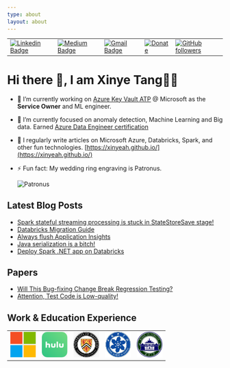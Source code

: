 ```yaml
---
type: about
layout: about
---
```

| | | | | |
|-|-|-|-|-|
|[![Linkedin Badge](https://img.shields.io/badge/xinye-blue?style=flat-square&logo=Linkedin&logoColor=white&link=https://www.linkedin.com/in/xinye-tang/)](https://www.linkedin.com/in/xinye-tang/)|[![Medium Badge](https://img.shields.io/badge/TangTalk-black?style=flat-square&labelColor=000000&logo=Medium&link=https://xinyeah.github.io/)](https://xinyeah.github.io/)|[![Gmail Badge](https://img.shields.io/badge/tangxinye.tina@gmail.com-red?style=flat-square&logo=Gmail&logoColor=white&link=mailto:tangxinye.tina@gmail.com)](mailto:tangxinye.tina@gmail.com)|[![Donate](https://img.shields.io/badge/Support-%24-blue)](https://www.paypal.me/xinyeah)|[![GitHub followers](https://img.shields.io/github/followers/xinyeah?label=Follow&style=social)](https://github.com/xinyeah/?tab=follow)|


# Hi there 👋, I am Xinye Tang👩‍💻

- 🔭 I’m currently working on [Azure Key Vault ATP](https://docs.microsoft.com/en-us/azure/security-center/advanced-threat-protection-key-vault) @ Microsoft as the **Service Owner** and ML engineer.

- 🌱 I’m currently focused on anomaly detection, Machine Learning and Big data. Earned [Azure Data Engineer certification](https://www.youracclaim.com/badges/ba23d9b9-e09b-4c41-84c7-37d4de1ded6c/public_url)

- 📝 I regularly write articles on Microsoft Azure, Databricks, Spark, and other fun technologies. [https://xinyeah.github.io/](https://xinyeah.github.io/)

- ⚡ Fun fact: My wedding ring engraving is Patronus.

  <img src="https://images.ctfassets.net/usf1vwtuqyxm/6LWiIIfCx2eQkSU8yQeq88/bd866f01c30702ceafbd72151cdfdc82/Patronus_PM_B3C21M3HarrysPatronusChargingDownDementorsAcrossTheLake.Moment.jpg?w=914" alt="Patronus"  width="880"/>

##  Latest Blog Posts

<!-- BLOG-POST-LIST:START -->
- [Spark stateful streaming processing is stuck in StateStoreSave stage!](https://xinyeah.github.io/Spark-stateful-streaming-processing-is-stuck-in-StateStoreSave-stage/)
- [Databricks Migration Guide](https://xinyeah.github.io/databricks-migration-guide/)
- [Always flush Application Insights](https://xinyeah.github.io/always-flush-application-insights/)
- [Java serialization is a bitch!](https://xinyeah.github.io/Java-serialization-is-a-bitch/)
- [Deploy Spark .NET app on Databricks](https://xinyeah.github.io/deploy-spark-dotnet-app-on-databricks/)
<!-- BLOG-POST-LIST:END -->

## Papers

- [Will This Bug-fixing Change Break Regression Testing?](https://ieeexplore.ieee.org/document/7321218)
- [Attention, Test Code is Low-quality!](http://ceur-ws.org/Vol-1469/paper5.pdf)


## Work & Education Experience
<table>
  <tr>
    <td><img src="https://raw.githubusercontent.com/xinyeah/xinyeah/master/images/microsoft.png" alt="Microsoft" width="60"/></td>
    <td><img src="https://raw.githubusercontent.com/xinyeah/xinyeah/master/images/hulu.png" alt="Hulu" width="60"/></td>
    <td><img src="https://raw.githubusercontent.com/xinyeah/xinyeah/master/images/waterloo.png" alt="University of Waterloo" width="60"/></td>
    <td><img src="https://raw.githubusercontent.com/xinyeah/xinyeah/master/images/cas.png" alt="UCAS" width="60"/></td>
    <td><img src="https://raw.githubusercontent.com/xinyeah/xinyeah/master/images/whu.png" alt="Wuhan University" width="60"/></td>
  </tr>
</table>
